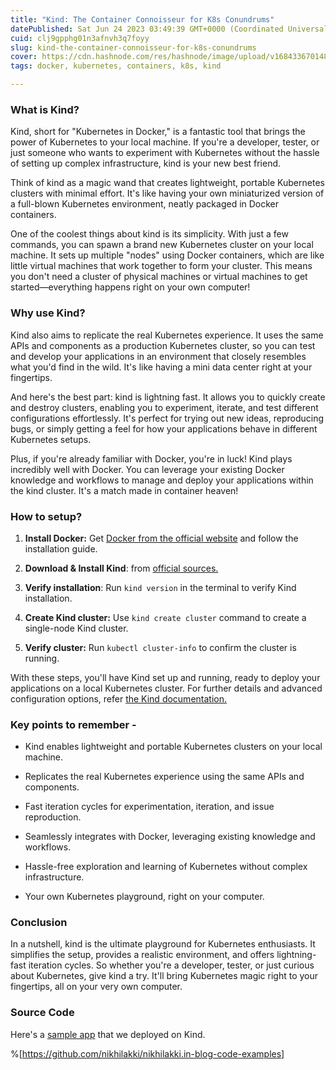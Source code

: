 ```yaml
---
title: "Kind: The Container Connoisseur for K8s Conundrums"
datePublished: Sat Jun 24 2023 03:49:39 GMT+0000 (Coordinated Universal Time)
cuid: clj9gpphg01n3afnvh3q7foyy
slug: kind-the-container-connoisseur-for-k8s-conundrums
cover: https://cdn.hashnode.com/res/hashnode/image/upload/v1684336701482/01e9d1f9-7db6-46b3-b3e5-17bfd31c3dce.png
tags: docker, kubernetes, containers, k8s, kind

---
```


### What is Kind?

Kind, short for "Kubernetes in Docker," is a fantastic tool that brings the power of Kubernetes to your local machine. If you're a developer, tester, or just someone who wants to experiment with Kubernetes without the hassle of setting up complex infrastructure, kind is your new best friend.

Think of kind as a magic wand that creates lightweight, portable Kubernetes clusters with minimal effort. It's like having your own miniaturized version of a full-blown Kubernetes environment, neatly packaged in Docker containers.

One of the coolest things about kind is its simplicity. With just a few commands, you can spawn a brand new Kubernetes cluster on your local machine. It sets up multiple "nodes" using Docker containers, which are like little virtual machines that work together to form your cluster. This means you don't need a cluster of physical machines or virtual machines to get started—everything happens right on your own computer!

### Why use Kind?

Kind also aims to replicate the real Kubernetes experience. It uses the same APIs and components as a production Kubernetes cluster, so you can test and develop your applications in an environment that closely resembles what you'd find in the wild. It's like having a mini data center right at your fingertips.

And here's the best part: kind is lightning fast. It allows you to quickly create and destroy clusters, enabling you to experiment, iterate, and test different configurations effortlessly. It's perfect for trying out new ideas, reproducing bugs, or simply getting a feel for how your applications behave in different Kubernetes setups.

Plus, if you're already familiar with Docker, you're in luck! Kind plays incredibly well with Docker. You can leverage your existing Docker knowledge and workflows to manage and deploy your applications within the kind cluster. It's a match made in container heaven!

### How to setup?

1. **Install Docker:** Get [Docker from the official website](https://docs.docker.com/engine/install/) and follow the installation guide.
    
2. **Download & Install Kind**: from [official sources.](https://kind.sigs.k8s.io/#installation-and-usage)
    
3. **Verify installation**: Run `kind version` in the terminal to verify Kind installation.
    
4. **Create Kind cluster:** Use `kind create cluster` command to create a single-node Kind cluster.
    
5. **Verify cluster:** Run `kubectl cluster-info` to confirm the cluster is running.
    

With these steps, you'll have Kind set up and running, ready to deploy your applications on a local Kubernetes cluster. For further details and advanced configuration options, refer [the Kind documentation.](https://kind.sigs.k8s.io/)

### Key points to remember -

* Kind enables lightweight and portable Kubernetes clusters on your local machine.
    
* Replicates the real Kubernetes experience using the same APIs and components.
    
* Fast iteration cycles for experimentation, iteration, and issue reproduction.
    
* Seamlessly integrates with Docker, leveraging existing knowledge and workflows.
    
* Hassle-free exploration and learning of Kubernetes without complex infrastructure.
    
* Your own Kubernetes playground, right on your computer.
    

### Conclusion

In a nutshell, kind is the ultimate playground for Kubernetes enthusiasts. It simplifies the setup, provides a realistic environment, and offers lightning-fast iteration cycles. So whether you're a developer, tester, or just curious about Kubernetes, give kind a try. It'll bring Kubernetes magic right to your fingertips, all on your very own computer.

### Source Code

Here's a [sample app](https://github.com/nikhilakki/nikhilakki.in-blog-code-examples/tree/main/kind101) that we deployed on Kind.

%[https://github.com/nikhilakki/nikhilakki.in-blog-code-examples]
